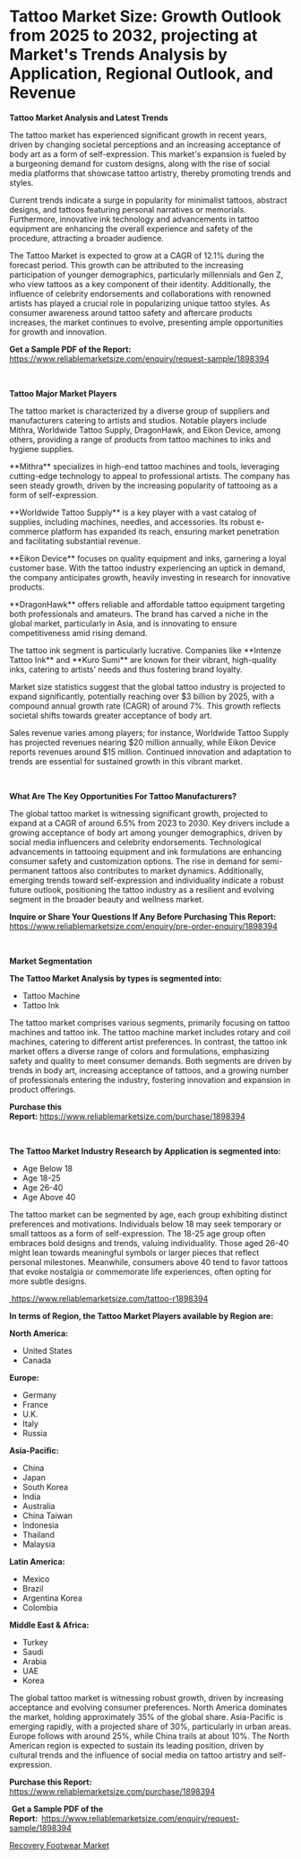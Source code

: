 <p><h1>Tattoo Market Size: Growth Outlook from 2025 to 2032, projecting at Market's Trends Analysis by Application, Regional Outlook, and Revenue</h1></p><p><strong>Tattoo Market Analysis and Latest Trends</strong></p>
<p><p>The tattoo market has experienced significant growth in recent years, driven by changing societal perceptions and an increasing acceptance of body art as a form of self-expression. This market's expansion is fueled by a burgeoning demand for custom designs, along with the rise of social media platforms that showcase tattoo artistry, thereby promoting trends and styles. </p><p>Current trends indicate a surge in popularity for minimalist tattoos, abstract designs, and tattoos featuring personal narratives or memorials. Furthermore, innovative ink technology and advancements in tattoo equipment are enhancing the overall experience and safety of the procedure, attracting a broader audience.</p><p>The Tattoo Market is expected to grow at a CAGR of 12.1% during the forecast period. This growth can be attributed to the increasing participation of younger demographics, particularly millennials and Gen Z, who view tattoos as a key component of their identity. Additionally, the influence of celebrity endorsements and collaborations with renowned artists has played a crucial role in popularizing unique tattoo styles. As consumer awareness around tattoo safety and aftercare products increases, the market continues to evolve, presenting ample opportunities for growth and innovation.</p></p>
<p><strong>Get a Sample PDF of the Report:&nbsp;</strong> <a href="https://www.reliablemarketsize.com/enquiry/request-sample/1898394?utm_campaign=2482&utm_medium=2&utm_source=Github&utm_content=ia&utm_term=05042025&utm_id=tattoo">https://www.reliablemarketsize.com/enquiry/request-sample/1898394</a></p>
<p>&nbsp;</p>
<p><strong>Tattoo Major Market Players</strong></p>
<p><p>The tattoo market is characterized by a diverse group of suppliers and manufacturers catering to artists and studios. Notable players include Mithra, Worldwide Tattoo Supply, DragonHawk, and Eikon Device, among others, providing a range of products from tattoo machines to inks and hygiene supplies.</p><p>**Mithra** specializes in high-end tattoo machines and tools, leveraging cutting-edge technology to appeal to professional artists. The company has seen steady growth, driven by the increasing popularity of tattooing as a form of self-expression.</p><p>**Worldwide Tattoo Supply** is a key player with a vast catalog of supplies, including machines, needles, and accessories. Its robust e-commerce platform has expanded its reach, ensuring market penetration and facilitating substantial revenue.</p><p>**Eikon Device** focuses on quality equipment and inks, garnering a loyal customer base. With the tattoo industry experiencing an uptick in demand, the company anticipates growth, heavily investing in research for innovative products.</p><p>**DragonHawk** offers reliable and affordable tattoo equipment targeting both professionals and amateurs. The brand has carved a niche in the global market, particularly in Asia, and is innovating to ensure competitiveness amid rising demand.</p><p>The tattoo ink segment is particularly lucrative. Companies like **Intenze Tattoo Ink** and **Kuro Sumi** are known for their vibrant, high-quality inks, catering to artists' needs and thus fostering brand loyalty.</p><p>Market size statistics suggest that the global tattoo industry is projected to expand significantly, potentially reaching over $3 billion by 2025, with a compound annual growth rate (CAGR) of around 7%. This growth reflects societal shifts towards greater acceptance of body art.</p><p>Sales revenue varies among players; for instance, Worldwide Tattoo Supply has projected revenues nearing $20 million annually, while Eikon Device reports revenues around $15 million. Continued innovation and adaptation to trends are essential for sustained growth in this vibrant market.</p></p>
<p>&nbsp;</p>
<p><strong>What Are The Key Opportunities For Tattoo Manufacturers?</strong></p>
<p><p>The global tattoo market is witnessing significant growth, projected to expand at a CAGR of around 6.5% from 2023 to 2030. Key drivers include a growing acceptance of body art among younger demographics, driven by social media influencers and celebrity endorsements. Technological advancements in tattooing equipment and ink formulations are enhancing consumer safety and customization options. The rise in demand for semi-permanent tattoos also contributes to market dynamics. Additionally, emerging trends toward self-expression and individuality indicate a robust future outlook, positioning the tattoo industry as a resilient and evolving segment in the broader beauty and wellness market.</p></p>
<p><strong>Inquire or Share Your Questions If Any Before Purchasing This Report:</strong> <a href="https://www.reliablemarketsize.com/enquiry/pre-order-enquiry/1898394?utm_campaign=2482&utm_medium=2&utm_source=Github&utm_content=ia&utm_term=05042025&utm_id=tattoo">https://www.reliablemarketsize.com/enquiry/pre-order-enquiry/1898394</a></p>
<p>&nbsp;</p>
<p><strong>Market Segmentation</strong></p>
<p><strong>The Tattoo Market Analysis by types is segmented into:</strong></p>
<p><ul><li>Tattoo Machine</li><li>Tattoo Ink</li></ul></p>
<p><p>The tattoo market comprises various segments, primarily focusing on tattoo machines and tattoo ink. The tattoo machine market includes rotary and coil machines, catering to different artist preferences. In contrast, the tattoo ink market offers a diverse range of colors and formulations, emphasizing safety and quality to meet consumer demands. Both segments are driven by trends in body art, increasing acceptance of tattoos, and a growing number of professionals entering the industry, fostering innovation and expansion in product offerings.</p></p>
<p><strong>Purchase this Report:&nbsp;</strong><a href="https://www.reliablemarketsize.com/purchase/1898394?utm_campaign=2482&utm_medium=2&utm_source=Github&utm_content=ia&utm_term=05042025&utm_id=tattoo">https://www.reliablemarketsize.com/purchase/1898394</a></p>
<p>&nbsp;</p>
<p><strong>The Tattoo Market Industry Research by Application is segmented into:</strong></p>
<p><ul><li>Age Below 18</li><li>Age 18-25</li><li>Age 26-40</li><li>Age Above 40</li></ul></p>
<p><p>The tattoo market can be segmented by age, each group exhibiting distinct preferences and motivations. Individuals below 18 may seek temporary or small tattoos as a form of self-expression. The 18-25 age group often embraces bold designs and trends, valuing individuality. Those aged 26-40 might lean towards meaningful symbols or larger pieces that reflect personal milestones. Meanwhile, consumers above 40 tend to favor tattoos that evoke nostalgia or commemorate life experiences, often opting for more subtle designs.</p></p>
<p><a href="https://www.reliablemarketsize.com/tattoo-r1898394?utm_campaign=2482&utm_medium=2&utm_source=Github&utm_content=ia&utm_term=05042025&utm_id=tattoo">&nbsp;https://www.reliablemarketsize.com/tattoo-r1898394</a></p>
<p><strong>In terms of Region, the Tattoo Market Players available by Region are:</strong></p>
<p>
    <p> <strong> North America: </strong>
        <ul>
            <li>United States</li>
            <li>Canada</li>
        </ul>
        </p> 
    <p> <strong> Europe: </strong>
        <ul>
            <li>Germany</li>
            <li>France</li>
            <li>U.K.</li>
            <li>Italy</li>
            <li>Russia</li>
        </ul>
        </p> 
    <p> <strong> Asia-Pacific: </strong>
        <ul>
            <li>China</li>
            <li>Japan</li>
            <li>South Korea</li>
            <li>India</li>
            <li>Australia</li>
            <li>China Taiwan</li>
            <li>Indonesia</li>
            <li>Thailand</li>
            <li>Malaysia</li>
        </ul>
        </p> 
    <p> <strong> Latin America: </strong>
        <ul>
            <li>Mexico</li>
            <li>Brazil</li>
            <li>Argentina Korea</li>
            <li>Colombia</li>
        </ul>
        </p> 
    <p> <strong> Middle East & Africa: </strong>
        <ul>
            <li>Turkey</li>
            <li>Saudi</li>
            <li>Arabia</li>
            <li>UAE</li>
            <li>Korea</li>
        </ul>
    </p>
    </p>
<p><p>The global tattoo market is witnessing robust growth, driven by increasing acceptance and evolving consumer preferences. North America dominates the market, holding approximately 35% of the global share. Asia-Pacific is emerging rapidly, with a projected share of 30%, particularly in urban areas. Europe follows with around 25%, while China trails at about 10%. The North American region is expected to sustain its leading position, driven by cultural trends and the influence of social media on tattoo artistry and self-expression.</p></p>
<p><strong>Purchase this Report: </strong><a href="https://www.reliablemarketsize.com/purchase/1898394?utm_campaign=2482&utm_medium=2&utm_source=Github&utm_content=ia&utm_term=05042025&utm_id=tattoo">https://www.reliablemarketsize.com/purchase/1898394</a></p>
<p>&nbsp;<strong>Get a Sample PDF of the Report:&nbsp;&nbsp;</strong><a href="https://www.reliablemarketsize.com/enquiry/request-sample/1898394?utm_campaign=2482&utm_medium=2&utm_source=Github&utm_content=ia&utm_term=05042025&utm_id=tattoo">https://www.reliablemarketsize.com/enquiry/request-sample/1898394</a></p>
<p><strong></strong></p>
<p><p><a href="https://github.com/hartsockdonnette82/Market-Research-Report-List-1/blob/main/recovery-footwear-market.md?utm_campaign=2482&utm_medium=2&utm_source=Github&utm_content=ia&utm_term=05042025&utm_id=tattoo">Recovery Footwear Market</a></p></p>